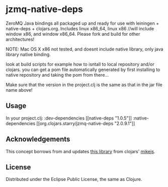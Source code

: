 # jzmq-native-deps 
ZeroMQ Java bindings all packaged up and ready for use with leiningen + native-deps + clojars.org.
Includes linux x86_64, linux x86 //will include window x86, and window x86_64. Please fork and build for other architectures!

NOTE: Mac OS X x86 not tested, and doesnt include native library, only java library native binding.

look at build scripts for example how to isntall to local repository and/or clojars. you can get a pom file automatically generated
by first installing to native repository and taking the pom from there...

Make sure that the version in the project.clj is the same as that in the jar file name above!

## Usage

In your project.clj:
    :dev-dependencies [[native-deps "1.0.5"]]
    :native-dependencies [[org.clojars.starry/jzmq-native-deps "2.0.9.1"]] 
## Acknowledgements 

This concept borrows from and updates [this library](http://clojars.org/org.clojars.mikejs/jzmq-native-deps) from clojars' [mikejs](http://clojars.org/users/mikejs).

## License

Distributed under the Eclipse Public License, the same as Clojure.
